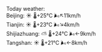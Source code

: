 Today weather:  
Beijing: ☀️   🌡️+25°C 🌬️↖11km/h  
Tianjin: ☀️   🌡️+23°C 🌬️↘4km/h  
Shijiazhuang: ⛅️  🌡️+24°C 🌬️←9km/h  
Tangshan: ☀️   🌡️+21°C 🌬️←8km/h  

